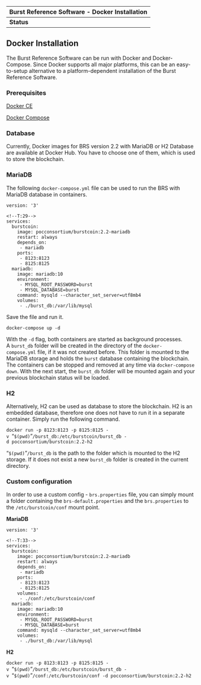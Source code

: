 | Burst Reference Software - Docker Installation |
|------------------------------------------------|
| **Status**                                     |

Docker Installation
-------------------

The Burst Reference Software can be run with Docker and Docker-Compose. Since Docker supports all major platforms, this can be an easy-to-setup alternative to a platform-dependent installation of the Burst Reference Software.

### Prerequisites

[Docker CE](https://docs.docker.com/engine/installation/)

[Docker Compose](https://docs.docker.com/compose/install/)

### Database

Currently, Docker images for BRS version 2.2 with MariaDB or H2 Database are available at Docker Hub. You have to choose one of them, which is used to store the blockchain.

### MariaDB

The following `docker-compose.yml` file can be used to run the BRS with MariaDB database in containers.

    version: '3'

    <!--T:29-->
    services:
      burstcoin:
        image: pocconsortium/burstcoin:2.2-mariadb
        restart: always
        depends_on:
         - mariadb
        ports:
         - 8123:8123
         - 8125:8125
      mariadb:
        image: mariadb:10
        environment:
         - MYSQL_ROOT_PASSWORD=burst
         - MYSQL_DATABASE=burst
        command: mysqld --character_set_server=utf8mb4
        volumes:
         - ./burst_db:/var/lib/mysql

Save the file and run it.

`docker-compose up -d `

With the `-d` flag, both containers are started as background processes. A `burst_db` folder will be created in the directory of the `docker-compose.yml` file, if it was not created before. This folder is mounted to the MariaDB storage and holds the `burst` database containing the blockchain. The containers can be stopped and removed at any time via `docker-compose down`. With the next start, the `burst_db` folder will be mounted again and your previous blockchain status will be loaded.

### H2

Alternatively, H2 can be used as database to store the blockchain. H2 is an embedded database, therefore one does not have to run it in a separate container. Simply run the following command.

`docker run -p 8123:8123 -p 8125:8125 -v `“`$(pwd)`”`/burst_db:/etc/burstcoin/burst_db -d pocconsortium/burstcoin:2.2-h2 `

“`$(pwd)`”`/burst_db` is the path to the folder which is mounted to the H2 storage. If it does not exist a new `burst_db` folder is created in the current directory.

### Custom configuration

In order to use a custom config - `brs.properties` file, you can simply mount a folder containing the `brs-default.properties` and the `brs.properties` to the `/etc/burstcoin/conf` mount point.

**MariaDB**

    version: '3'

    <!--T:33-->
    services:
      burstcoin:
        image: pocconsortium/burstcoin:2.2-mariadb
        restart: always
        depends_on:
         - mariadb
        ports:
         - 8123:8123
         - 8125:8125
        volumes:
         - ./conf:/etc/burstcoin/conf
      mariadb:
        image: mariadb:10
        environment:
         - MYSQL_ROOT_PASSWORD=burst
         - MYSQL_DATABASE=burst
        command: mysqld --character_set_server=utf8mb4
        volumes:
         - ./burst_db:/var/lib/mysql

**H2**

`docker run -p 8123:8123 -p 8125:8125 -v `“`$(pwd)`”`/burst_db:/etc/burstcoin/burst_db -v `“`$(pwd)`”`/conf:/etc/burstcoin/conf -d pocconsortium/burstcoin:2.2-h2`
